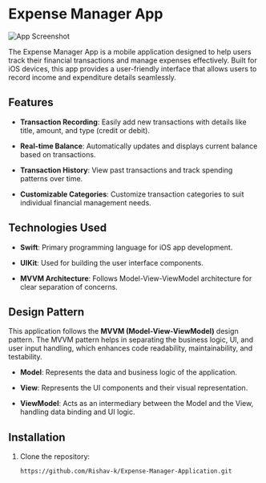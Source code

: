 # Expense Manager App


![App Screenshot](<img width="264" alt="Screenshot 2024-07-01 at 3 17 26 PM" src="https://github.com/Rishav-k/Expense-Manager-Application/assets/76813135/e19c9c88-dce6-4805-a771-b836cdd4745d">)

The Expense Manager App is a mobile application designed to help users track their financial transactions and manage expenses effectively. Built for iOS devices, this app provides a user-friendly interface that allows users to record income and expenditure details seamlessly.

## Features

- **Transaction Recording**: Easily add new transactions with details like title, amount, and type (credit or debit).
  
- **Real-time Balance**: Automatically updates and displays current balance based on transactions.
  
- **Transaction History**: View past transactions and track spending patterns over time.
  
- **Customizable Categories**: Customize transaction categories to suit individual financial management needs.

## Technologies Used

- **Swift**: Primary programming language for iOS app development.
  
- **UIKit**: Used for building the user interface components.
  
- **MVVM Architecture**: Follows Model-View-ViewModel architecture for clear separation of concerns.

## Design Pattern

This application follows the **MVVM (Model-View-ViewModel)** design pattern. The MVVM pattern helps in separating the business logic, UI, and user input handling, which enhances code readability, maintainability, and testability.

- **Model**: Represents the data and business logic of the application.
  
- **View**: Represents the UI components and their visual representation.
  
- **ViewModel**: Acts as an intermediary between the Model and the View, handling data binding and UI logic.

## Installation

1. Clone the repository:

   ```bash
   https://github.com/Rishav-k/Expense-Manager-Application.git
